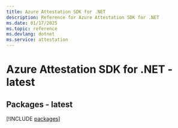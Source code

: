 ```yaml
---
title: Azure Attestation SDK for .NET
description: Reference for Azure Attestation SDK for .NET
ms.date: 01/17/2025
ms.topic: reference
ms.devlang: dotnet
ms.service: attestation
---
```

# Azure Attestation SDK for .NET - latest
## Packages - latest
[!INCLUDE [packages](attestation-index.md)]